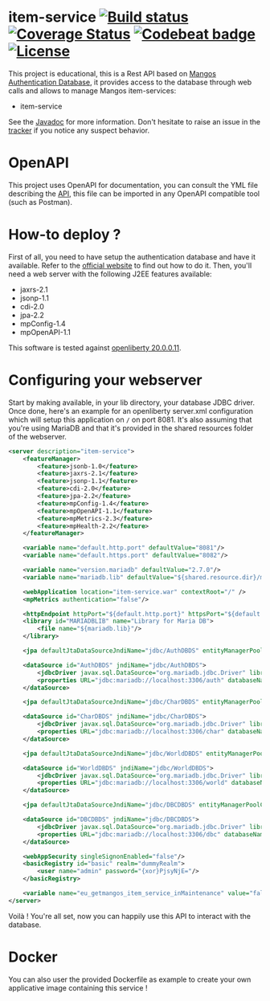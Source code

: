 # item-service [![Build status](https://travis-ci.com/Warkdev/item-service.svg?branch=main)][1] [![Coverage Status](https://coveralls.io/repos/github/Warkdev/item-service/badge.svg?branch=main)][4] [![Codebeat badge](https://codebeat.co/badges/5ccfd060-8d57-4a51-9c6b-2688482f857e)][5] [![License](https://img.shields.io/badge/License-Apache%202.0-blue.svg)](https://opensource.org/licenses/Apache-2.0)

This project is educational, this is a Rest API based on [Mangos Authentication Database](https://github.com/mangoszero/database), it provides access to the database through web calls and allows to manage Mangos item-services:
- item-service

See the [Javadoc][2] for more information. Don't hesitate to raise an issue in the [tracker][3] if you notice any suspect behavior.

# OpenAPI

This project uses OpenAPI for documentation, you can consult the YML file describing the [API](src/main/resources/openapi.yml), this file can be imported in any OpenAPI compatible tool (such as Postman).

# How-to deploy ?

First of all, you need to have setup the authentication database and have it available. Refer to the [official website](https://getmangos.eu/) to find out how to do it. Then, you'll need a web server with the following J2EE features available:
- jaxrs-2.1
- jsonp-1.1
- cdi-2.0
- jpa-2.2
- mpConfig-1.4
- mpOpenAPI-1.1

This software is tested against [openliberty 20.0.0.11](https://openliberty.io/).

# Configuring your webserver

Start by making available, in your lib directory, your database JDBC driver. Once done, here's an example for an openliberty server.xml configuration which will setup this application on `/` on port 8081. It's also assuming that you're using MariaDB and that it's provided in the shared resources folder of the webserver.

```xml
<server description="item-service">
    <featureManager>
        <feature>jsonb-1.0</feature>
        <feature>jaxrs-2.1</feature>
        <feature>jsonp-1.1</feature>
        <feature>cdi-2.0</feature>
        <feature>jpa-2.2</feature>
        <feature>mpConfig-1.4</feature>
        <feature>mpOpenAPI-1.1</feature>
        <feature>mpMetrics-2.3</feature>
        <feature>mpHealth-2.2</feature>
    </featureManager>

    <variable name="default.http.port" defaultValue="8081"/>
    <variable name="default.https.port" defaultValue="8082"/>

    <variable name="version.mariadb" defaultValue="2.7.0"/>
    <variable name="mariadb.lib" defaultValue="${shared.resource.dir}/mariadb-java-client-${mariadb.version}.jar"/>

    <webApplication location="item-service.war" contextRoot="/" />
    <mpMetrics authentication="false"/>

    <httpEndpoint httpPort="${default.http.port}" httpsPort="${default.https.port}" id="defaultHttpEndpoint" hosts="*" />
    <library id="MARIADBLIB" name="Library for Maria DB">
        <file name="${mariadb.lib}"/>
    </library>

    <jpa defaultJtaDataSourceJndiName="jdbc/AuthDBDS" entityManagerPoolCapacity="5"/>

    <dataSource id="AuthDBDS" jndiName="jdbc/AuthDBDS">
    	<jdbcDriver javax.sql.DataSource="org.mariadb.jdbc.Driver" libraryRef="MARIADBLIB"/>
    	<properties URL="jdbc:mariadb://localhost:3306/auth" databaseName="auth" password="" portNumber="3306" serverName="localhost" user="root"/>
    </dataSource>

    <jpa defaultJtaDataSourceJndiName="jdbc/CharDBDS" entityManagerPoolCapacity="5"/>

    <dataSource id="CharDBDS" jndiName="jdbc/CharDBDS">
    	<jdbcDriver javax.sql.DataSource="org.mariadb.jdbc.Driver" libraryRef="MARIADBLIB"/>
    	<properties URL="jdbc:mariadb://localhost:3306/char" databaseName="char" password="" portNumber="3306" serverName="localhost" user="root"/>
    </dataSource>

    <jpa defaultJtaDataSourceJndiName="jdbc/WorldDBDS" entityManagerPoolCapacity="5"/>

    <dataSource id="WorldDBDS" jndiName="jdbc/WorldDBDS">
    	<jdbcDriver javax.sql.DataSource="org.mariadb.jdbc.Driver" libraryRef="MARIADBLIB"/>
    	<properties URL="jdbc:mariadb://localhost:3306/world" databaseName="world" password="" portNumber="3306" serverName="localhost" user="root"/>
    </dataSource>

    <jpa defaultJtaDataSourceJndiName="jdbc/DBCDBDS" entityManagerPoolCapacity="5"/>

    <dataSource id="DBCDBDS" jndiName="jdbc/DBCDBDS">
    	<jdbcDriver javax.sql.DataSource="org.mariadb.jdbc.Driver" libraryRef="MARIADBLIB"/>
    	<properties URL="jdbc:mariadb://localhost:3306/dbc" databaseName="dbc" password="" portNumber="3306" serverName="localhost" user="root"/>
    </dataSource>

    <webAppSecurity singleSignonEnabled="false"/>
    <basicRegistry id="basic" realm="dummyRealm">
    	<user name="admin" password="{xor}PjsyNjE="/>
    </basicRegistry>

    <variable name="eu_getmangos_item_service_inMaintenance" value="false"/>
</server>
```

Voilà ! You're all set, now you can happily use this API to interact with the database.

# Docker

You can also user the provided Dockerfile as example to create your own applicative image containing this service !

[1]: https://travis-ci.com/Warkdev/item-service "Travis CI · item-service Service build status"
[2]: https://warkdev.github.io/item-service/apidocs/ "item-service Service javadoc"
[3]: https://github.com/Warkdev/item-service/issues/ "item-service Service Issues"
[4]: https://coveralls.io/github/Warkdev/item-service?branch=main "item-service Service Coverage status"
[5]: https://codebeat.co/projects/github-com-warkdev-item-service-main "item-service Service Codebeat status"